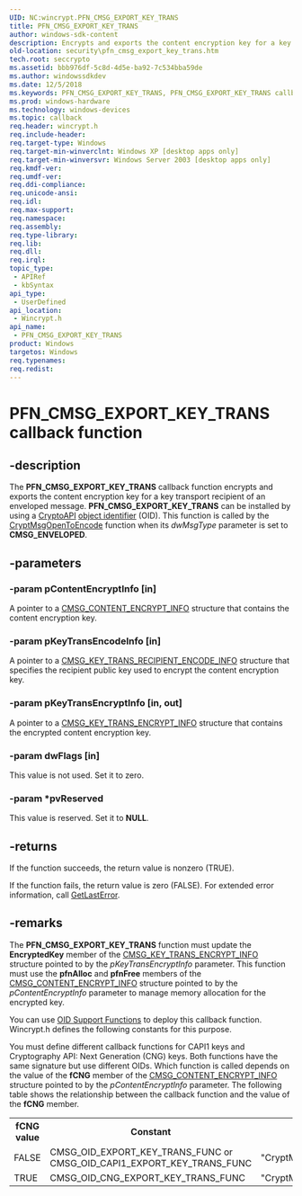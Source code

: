 ```yaml
---
UID: NC:wincrypt.PFN_CMSG_EXPORT_KEY_TRANS
title: PFN_CMSG_EXPORT_KEY_TRANS
author: windows-sdk-content
description: Encrypts and exports the content encryption key for a key transport recipient of an enveloped message.
old-location: security\pfn_cmsg_export_key_trans.htm
tech.root: seccrypto
ms.assetid: bbb976df-5c8d-4d5e-ba92-7c534bba59de
ms.author: windowssdkdev
ms.date: 12/5/2018
ms.keywords: PFN_CMSG_EXPORT_KEY_TRANS, PFN_CMSG_EXPORT_KEY_TRANS callback, PFN_CMSG_EXPORT_KEY_TRANS callback function [Security], security.pfn_cmsg_export_key_trans, wincrypt/PFN_CMSG_EXPORT_KEY_TRANS
ms.prod: windows-hardware
ms.technology: windows-devices
ms.topic: callback
req.header: wincrypt.h
req.include-header: 
req.target-type: Windows
req.target-min-winverclnt: Windows XP [desktop apps only]
req.target-min-winversvr: Windows Server 2003 [desktop apps only]
req.kmdf-ver: 
req.umdf-ver: 
req.ddi-compliance: 
req.unicode-ansi: 
req.idl: 
req.max-support: 
req.namespace: 
req.assembly: 
req.type-library: 
req.lib: 
req.dll: 
req.irql: 
topic_type:
 - APIRef
 - kbSyntax
api_type:
 - UserDefined
api_location:
 - Wincrypt.h
api_name:
 - PFN_CMSG_EXPORT_KEY_TRANS
product: Windows
targetos: Windows
req.typenames: 
req.redist: 
---
```


# PFN_CMSG_EXPORT_KEY_TRANS callback function


## -description


The <b>PFN_CMSG_EXPORT_KEY_TRANS</b> callback function encrypts and exports the content encryption key for a key transport recipient of an enveloped message. <b>PFN_CMSG_EXPORT_KEY_TRANS</b> can be installed by using a <a href="https://msdn.microsoft.com/db46def4-bfdc-4801-a57d-d568e94a2dbb">CryptoAPI</a> <a href="https://msdn.microsoft.com/e6be8932-015e-4058-b249-1671b3fea521">object identifier</a> (OID). This function is called by the <a href="https://msdn.microsoft.com/b0d2610b-05ba-4fb6-8f38-10f970a52091">CryptMsgOpenToEncode</a> function when its <i>dwMsgType</i> parameter is set to <b>CMSG_ENVELOPED</b>.


## -parameters




### -param pContentEncryptInfo [in]

A pointer to a <a href="https://msdn.microsoft.com/c53014a0-049c-42ef-b612-8a1e03fb0dfd">CMSG_CONTENT_ENCRYPT_INFO</a> structure that contains the content encryption key.


### -param pKeyTransEncodeInfo [in]

A pointer to a <a href="https://msdn.microsoft.com/20b20759-3d76-4814-9e71-7376dd326f7b">CMSG_KEY_TRANS_RECIPIENT_ENCODE_INFO</a> structure that specifies the recipient public key used to encrypt the content encryption key.


### -param pKeyTransEncryptInfo [in, out]

A pointer to a <a href="https://msdn.microsoft.com/f3122acb-92c8-4803-8c74-8b3a2cf2e16e">CMSG_KEY_TRANS_ENCRYPT_INFO</a> structure that contains the encrypted content encryption key.


### -param dwFlags [in]

This value is not used. Set it to zero.


### -param *pvReserved

This value is reserved. Set it to <b>NULL</b>.


## -returns



If the function succeeds, the return value is nonzero (TRUE).

If the function fails, the return value is zero (FALSE). For extended error information, call <a href="https://msdn.microsoft.com/d852e148-985c-416f-a5a7-27b6914b45d4">GetLastError</a>.






## -remarks



The <b>PFN_CMSG_EXPORT_KEY_TRANS</b> function must update the <b>EncryptedKey</b> member of the <a href="https://msdn.microsoft.com/f3122acb-92c8-4803-8c74-8b3a2cf2e16e">CMSG_KEY_TRANS_ENCRYPT_INFO</a> structure pointed to by the <i>pKeyTransEncryptInfo</i> parameter. This function must use the <b>pfnAlloc</b> and <b>pfnFree</b> members of the <a href="https://msdn.microsoft.com/c53014a0-049c-42ef-b612-8a1e03fb0dfd">CMSG_CONTENT_ENCRYPT_INFO</a> structure pointed to by the <i>pContentEncryptInfo</i> parameter to manage memory allocation for the encrypted key.

You can use <a href="cryptography_functions.htm">OID Support Functions</a> to deploy this callback function. Wincrypt.h defines the following constants for this purpose.

You must define different callback functions for CAPI1 keys and Cryptography API: Next Generation (CNG) keys. Both functions have the same signature but use different OIDs. Which function is called depends on the value of the <b>fCNG</b> member of the <a href="https://msdn.microsoft.com/c53014a0-049c-42ef-b612-8a1e03fb0dfd">CMSG_CONTENT_ENCRYPT_INFO</a> structure pointed to by the <i>pContentEncryptInfo</i> parameter. The following table shows the relationship between the callback function and the value of the <b>fCNG</b> member.

<table>
<tr>
<th>fCNG value</th>
<th>Constant</th>
<th>Definition</th>
</tr>
<tr>
<td>FALSE</td>
<td>CMSG_OID_EXPORT_KEY_TRANS_FUNC or CMSG_OID_CAPI1_EXPORT_KEY_TRANS_FUNC</td>
<td>"CryptMsgDllExportKeyTrans"</td>
</tr>
<tr>
<td>TRUE</td>
<td>CMSG_OID_CNG_EXPORT_KEY_TRANS_FUNC</td>
<td>"CryptMsgDllCNGExportKeyTrans"</td>
</tr>
</table>
 



